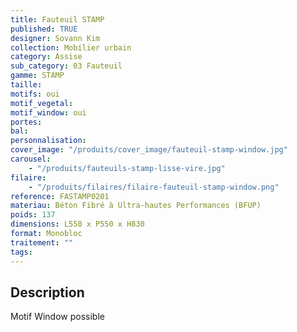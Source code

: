 ```yaml
---
title: Fauteuil STAMP
published: TRUE
designer: Sovann Kim
collection: Mobilier urbain
category: Assise
sub_category: 03 Fauteuil
gamme: STAMP
taille:
motifs: oui
motif_vegetal:
motif_window: oui
portes:
bal:
personnalisation:
cover_image: "/produits/cover_image/fauteuil-stamp-window.jpg"
carousel:
    - "/produits/fauteuils-stamp-lisse-vire.jpg"
filaire:
    - "/produits/filaires/filaire-fauteuil-stamp-window.png"
reference: FASTAMP0201
materiau: Béton Fibré à Ultra-hautes Performances (BFUP)
poids: 137
dimensions: L550 x P550 x H830
format: Monobloc
traitement: ""
tags:
---
```


## Description

Motif Window possible
